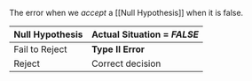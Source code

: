 The error when we *accept* a [[Null Hypothesis]] when it is false.

| Null Hypothesis | Actual Situation = *FALSE* |
| --------------- | ------------------------ |
| Fail to Reject  | **Type II Error**            |
| Reject          | Correct decision         |